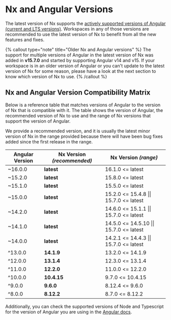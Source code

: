 # Nx and Angular Versions

The latest version of Nx supports the [actively supported versions of Angular (current and LTS versions)](https://angular.io/guide/releases#actively-supported-versions). Workspaces in any of those versions are recommended to use the latest version of Nx to benefit from all the new features and fixes.

{% callout type="note" title="Older Nx and Angular versions" %}
The support for multiple versions of Angular in the latest version of Nx was added in **v15.7.0** and started by supporting Angular v14 and v15. If your workspace is in an older version of Angular or you can't update to the latest version of Nx for some reason, please have a look at the next section to know which version of Nx to use.
{% /callout %}

## Nx and Angular Version Compatibility Matrix

Below is a reference table that matches versions of Angular to the version of Nx that is compatible with it. The table shows the version of Angular, the recommended version of Nx to use and the range of Nx versions that support the version of Angular.

We provide a recommended version, and it is usually the latest minor version of Nx in the range provided because there will have been bug fixes added since the first release in the range.

| Angular Version | **Nx Version _(recommended)_** | Nx Version _(range)_                    |
| --------------- | ------------------------------ | --------------------------------------- |
| ~16.0.0         | **latest**                     | 16.1.0 <= latest                        |
| ~15.2.0         | **latest**                     | 15.8.0 <= latest                        |
| ~15.1.0         | **latest**                     | 15.5.0 <= latest                        |
| ~15.0.0         | **latest**                     | 15.2.0 <= 15.4.8 \|\| 15.7.0 <= latest  |
| ~14.2.0         | **latest**                     | 14.6.0 <= 15.1.1 \|\| 15.7.0 <= latest  |
| ~14.1.0         | **latest**                     | 14.5.0 <= 14.5.10 \|\| 15.7.0 <= latest |
| ~14.0.0         | **latest**                     | 14.2.1 <= 14.4.3 \|\| 15.7.0 <= latest  |
| ^13.0.0         | **14.1.9**                     | 13.2.0 <= 14.1.9                        |
| ^12.0.0         | **13.1.4**                     | 12.3.0 <= 13.1.4                        |
| ^11.0.0         | **12.2.0**                     | 11.0.0 <= 12.2.0                        |
| ^10.0.0         | **10.4.15**                    | 9.7.0 <= 10.4.15                        |
| ^9.0.0          | **9.6.0**                      | 8.12.4 <= 9.6.0                         |
| ^8.0.0          | **8.12.2**                     | 8.7.0 <= 8.12.2                         |

Additionally, you can check the supported versions of Node and Typescript for the version of Angular you are using in the [Angular docs](https://angular.io/guide/versions#actively-supported-versions).
